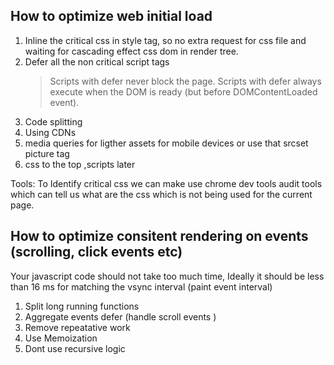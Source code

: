 ## How to optimize web initial load

1. Inline the critical css in style tag, so no extra request for css file and waiting for cascading effect css dom in render tree.
2. Defer all the non critical script tags
   > Scripts with defer never block the page.
   > Scripts with defer always execute when the DOM is ready (but before DOMContentLoaded event).
3. Code splitting
4. Using CDNs
5. media queries for ligther assets for mobile devices or use that srcset picture tag
6. css to the top ,scripts later

Tools:
To Identify critical css we can make use chrome dev tools audit tools which can tell us what are the css which is not being used for the current page.

## How to optimize consitent rendering on events (scrolling, click events etc)

Your javascript code should not take too much time, Ideally it should be less than 16 ms for matching the vsync interval (paint event interval)

1. Split long running functions
2. Aggregate events defer (handle scroll events )
3. Remove repeatative work
4. Use Memoization
5. Dont use recursive logic
